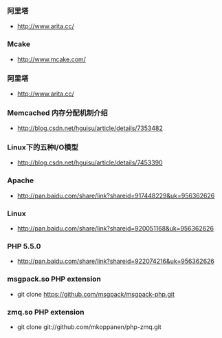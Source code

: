 
### 阿里塔
  * http://www.arita.cc/

### Mcake
  * http://www.mcake.com/

### 阿里塔
  * http://www.arita.cc/


### Memcached 内存分配机制介绍
 * http://blog.csdn.net/hguisu/article/details/7353482

### Linux下的五种I/O模型
 * http://blog.csdn.net/hguisu/article/details/7453390
  
### Apache
 * http://pan.baidu.com/share/link?shareid=917448229&uk=956362626

### Linux
 * http://pan.baidu.com/share/link?shareid=920051168&uk=956362626

### PHP 5.5.0
 * http://pan.baidu.com/share/link?shareid=922074216&uk=956362626

### msgpack.so PHP extension
 * git clone https://github.com/msgpack/msgpack-php.git

### zmq.so PHP extension
 * git clone git://github.com/mkoppanen/php-zmq.git


